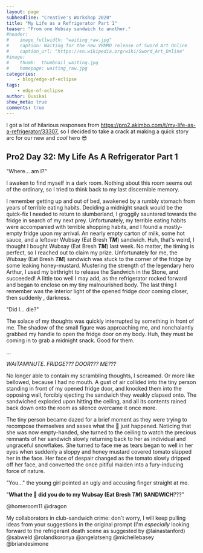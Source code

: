```yaml
---
layout: page
subheadline: "Creative's Workshop 2020"
title: "My Life as a Refrigerator Part 1"
teaser: "From one Wubsay sandwich to another."
#header:
#    image_fullwidth: "waiting_raw.jpg"
#    caption: Waiting for the new VRMMO release of Sword Art Online
#    caption_url: "https://en.wikipedia.org/wiki/Sword_Art_Online"
#image:
#    thumb:  thumbnail_waiting.jpg
#    homepage: waiting_raw.jpg
categories:
    - blog/edge-of-eclipse
tags:
    - edge-of-eclipse
author: Ousikai
show_meta: true
comments: true
---
```

I got a lot of hilarious responses from https://pro2.akimbo.com/t/my-life-as-a-refrigerator/33307, so I decided to take a crack at making a quick story arc for our new and *cool* hero :sunglasses: 

## Pro2 Day 32: My Life As A Refrigerator Part 1

"Where... am I?"

I awaken to find myself in a dark room. Nothing about this room seems out of the ordinary, so I tried to think back to my last discernible memory. 

I remember getting up and out of bed, awakened by a rumbly stomach from years of terrible eating habits. Deciding a midnight snack would be the quick-fix I needed to return to slumberland, I groggily sauntered towards the fridge in search of my next prey. Unfortunately, my terrible eating habits were accompanied with terrible shopping habits, and I found a mostly-empty fridge upon my arrival. An nearly empty carton of milk, some hot sauce, and a leftover Wubsay (Eat Bresh ***TM***)  sandwich. Huh, that's weird, I thought I bought Wubsay (Eat Bresh ***TM***)   last week. No matter, the timing is perfect, so I reached out to claim my prize. Unfortunately for me, the Wubsay (Eat Bresh ***TM***)  sandwich was stuck to the corner of the fridge by some leaking honey-mustard. Mustering the strength of the legendary hero Arthur, I used my birthright to release the Sandwich in the Stone, and succeeded! A little too well I may add, as the refrigerator rocked forward and began to enclose on my tiny malnourished body. The last thing I remember was the interior light of the opened fridge door coming closer, then suddenly , darkness. 

"Did I... die?"

The solace of my thoughts was quickly interrupted by something in front of me. The shadow of the small figure was approaching me, and nonchalantly grabbed my handle to open the fridge door on my body. Huh, they must be coming in to grab a midnight snack. Good for them.

...

*WAITAMINUTE. FRIDGE??? DOOR??? ME???*

No longer able to contain my scrambling thoughts, I screamed. Or more like bellowed, because I had no mouth. A gust of air collided into the tiny person standing in front of my opened fridge door, and knocked them into the opposing wall, forcibly ejecting the sandwich they weakly clapsed onto. The sandwiched exploded upon hitting the ceiling, and all its contents rained back down onto the room as silence overcame it once more. 

The tiny person became dazed for a brief moment as they were trying to recompose themselves and asses what the :dolphin: just happened. Noticing that she was now empty-handed, she turned to the ceiling to watch the precious remnants of her sandwich slowly returning back to her as individual and ungraceful snowflakes. She turned to face me as tears began to well in her eyes when suddenly a sloppy and honey mustard covered tomato slapped her in the face. Her face of despair changed as the tomato slowly dripped off her face, and converted the once pitiful maiden into a fury-inducing force of nature. 

"You..." the young girl pointed an ugly and accusing finger straight at me. 

"**What the :dolphin: did you do to my Wubsay (Eat Bresh ***TM***)   SANDWICH**???"   


@homeroom11 @dragon

My collaborators in club-sandwich crime: don't worry, I will keep pulling ideas from your suggestions in the original prompt (I'm *especially* looking forward to the refrigerant death scene as suggested by @lainastanford) 
@sabweld @rolandkoronya @angelatseng @michellebasey @briandesimone